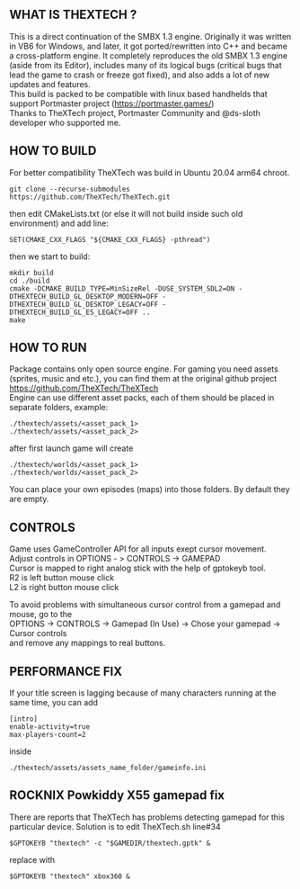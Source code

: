 ## WHAT IS THEXTECH ?

This is a direct continuation of the SMBX 1.3 engine. Originally it was written in VB6 for Windows, and later, it got ported/rewritten into C++ and became a cross-platform engine. 
It completely reproduces the old SMBX 1.3 engine (aside from its Editor), includes many of its logical bugs (critical bugs that lead the game to crash or freeze got fixed), and also adds a lot of new updates and features.  
This build is packed to be compatible with linux based handhelds that support Portmaster project (https://portmaster.games/)  
Thanks to TheXTech project, Portmaster Community and @ds-sloth developer who supported me.

## HOW TO BUILD

For better compatibility TheXTech was build in Ubuntu 20.04 arm64 chroot.

```
git clone --recurse-submodules https://github.com/TheXTech/TheXTech.git
```

then edit CMakeLists.txt (or else it will not build inside such old environment) and add line:
```
SET(CMAKE_CXX_FLAGS "${CMAKE_CXX_FLAGS} -pthread")
```
then we start to build:
```
mkdir build
cd ./build
cmake -DCMAKE_BUILD_TYPE=MinSizeRel -DUSE_SYSTEM_SDL2=ON -DTHEXTECH_BUILD_GL_DESKTOP_MODERN=OFF -DTHEXTECH_BUILD_GL_DESKTOP_LEGACY=OFF -DTHEXTECH_BUILD_GL_ES_LEGACY=OFF ..
make
```


## HOW TO RUN

Package contains only open source engine. For gaming you need assets (sprites, music and etc.), you can find them at the original github project https://github.com/TheXTech/TheXTech  
Engine can use different asset packs, each of them should be placed in separate folders, example:
```
./thextech/assets/<asset_pack_1>  
./thextech/assets/<asset_pack_2>  
```
after first launch game will create
```
./thextech/worlds/<asset_pack_1>  
./thextech/worlds/<asset_pack_2>  
```
You can place your own episodes (maps) into those folders. By default they are empty.


## CONTROLS

Game uses GameController API for all inputs exept cursor movement.  
Adjust controls in OPTIONS - > CONTROLS -> GAMEPAD  
Cursor is mapped to right analog stick with the help of gptokeyb tool.  
R2 is left button mouse click  
L2 is right button mouse click  

To avoid problems with simultaneous cursor control from a gamepad and mouse, go to the  
OPTIONS -> CONTROLS -> Gamepad (In Use) -> Chose your gamepad -> Cursor controls  
and remove any mappings to real buttons.


## PERFORMANCE FIX

If your title screen is lagging because of many characters running at the same time, you can add
```
[intro]
enable-activity=true
max-players-count=2
```
inside 
```
./thextech/assets/assets_name_folder/gameinfo.ini
```


## ROCKNIX Powkiddy X55 gamepad fix

There are reports that TheXTech has problems detecting gamepad for this particular device. Solution is to edit TheXTech.sh line#34
```
$GPTOKEYB "thextech" -c "$GAMEDIR/thextech.gptk" &
```
replace with 
```
$GPTOKEYB "thextech" xbox360 &
```

